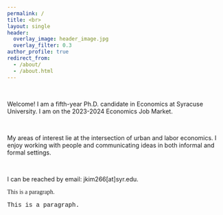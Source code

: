 ```yaml
---
permalink: /
title: <br>
layout: single
header:
  overlay_image: header_image.jpg
  overlay_filter: 0.3
author_profile: true
redirect_from: 
  - /about/
  - /about.html
---
```

<br>


Welcome! I am a fifth-year Ph.D. candidate in Economics at Syracuse University. I am on the 2023-2024 Economics Job Market.  

<br>


My areas of interest lie at the intersection of urban and labor economics. I enjoy working with people and communicating ideas in both informal and formal settings. 

<br>

I can be reached by email: jkim266[at]syr.edu.
<br>

<p style="font-family:verdana">This is a paragraph.</p>
<p style="font-family:'Courier New'">This is a paragraph.</p>
